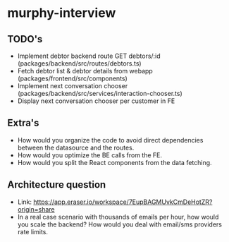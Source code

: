 # murphy-interview

## TODO's

- Implement debtor backend route GET debtors/:id (packages/backend/src/routes/debtors.ts)
- Fetch debtor list & debtor details from webapp (packages/frontend/src/components)
- Implement next conversation chooser (packages/backend/src/services/interaction-chooser.ts)
- Display next conversation chooser per customer in FE

## Extra's

- How would you organize the code to avoid direct dependencies between the datasource and the routes.
- How would you optimize the BE calls from the FE.
- How would you split the React components from the data fetching.

## Architecture question

- Link: https://app.eraser.io/workspace/7EupBAGMUvkCmDeHotZR?origin=share
- In a real case scenario with thousands of emails per hour, how would you scale the backend? How would you deal with email/sms providers rate limits.
